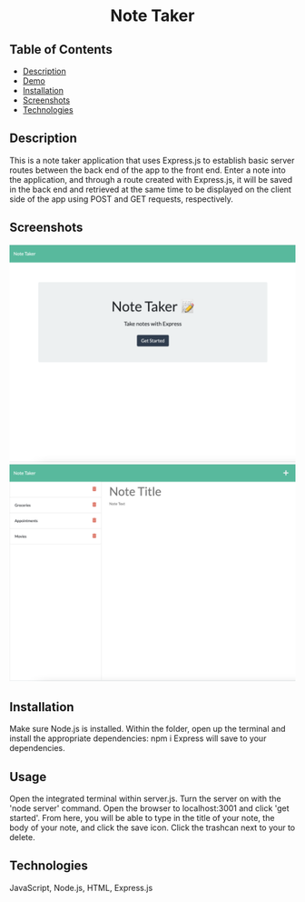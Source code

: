 
<h1 align="center">Note Taker</h1>

## Table of Contents

  - [Description](#description)
  - [Demo](#demo)
  - [Installation](#installation)
  - [Screenshots](#screenshots)
  - [Technologies](#technologies)

  ## Description

 This is a note taker application that uses Express.js to establish basic server routes between the back end of the app to the front end. Enter a note into the application, and through a route created with Express.js, it will be saved in the back end and retrieved at the same time to be displayed on the client side of the app using POST and GET requests, respectively.

  ## Screenshots

  ![Application Preview](./public/assets/images/screenshot1.png?raw=true "landing page")
  ![Application Preview](./public/assets/images/screenshot2.png?raw=true "notes page")



  ## Installation
 
Make sure Node.js is installed. Within the folder, open up the terminal and install the appropriate dependencies: npm i Express will save to your dependencies.

  ## Usage
  Open the integrated terminal within server.js. Turn the server on with the 'node server' command. Open the browser to localhost:3001 and click 'get started'. From here, you will be able to type in the title of your note, the body of your note, and click the save icon. Click the trashcan next to your to delete. 

  

  ## Technologies
  JavaScript, Node.js, HTML, Express.js